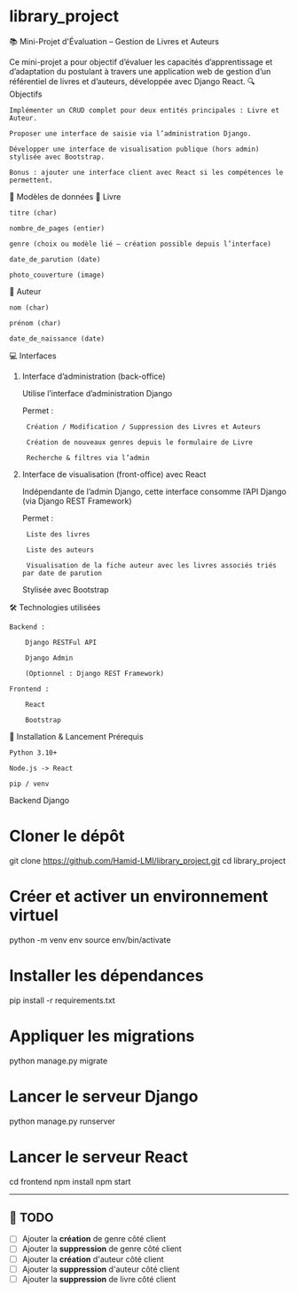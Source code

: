 # library_project



📚 Mini-Projet d'Évaluation – Gestion de Livres et Auteurs

Ce mini-projet a pour objectif d’évaluer les capacités d’apprentissage et d’adaptation du postulant à travers une application web de gestion d’un référentiel de livres et d’auteurs, développée avec Django React.
🔍 Objectifs

    Implémenter un CRUD complet pour deux entités principales : Livre et Auteur.

    Proposer une interface de saisie via l’administration Django.

    Développer une interface de visualisation publique (hors admin) stylisée avec Bootstrap.

    Bonus : ajouter une interface client avec React si les compétences le permettent.

🧱 Modèles de données
📖 Livre

    titre (char)

    nombre_de_pages (entier)

    genre (choix ou modèle lié – création possible depuis l’interface)

    date_de_parution (date)

    photo_couverture (image)

👤 Auteur

    nom (char)

    prénom (char)

    date_de_naissance (date)

💻 Interfaces
1. Interface d’administration (back-office)

    Utilise l’interface d’administration Django

    Permet :

        Création / Modification / Suppression des Livres et Auteurs

        Création de nouveaux genres depuis le formulaire de Livre

        Recherche & filtres via l’admin

2. Interface de visualisation (front-office) avec React

    Indépendante de l’admin Django, cette interface consomme l’API Django (via Django REST Framework)

    Permet :

        Liste des livres

        Liste des auteurs

        Visualisation de la fiche auteur avec les livres associés triés par date de parution

    Stylisée avec Bootstrap

🛠️ Technologies utilisées

    Backend :

        Django RESTFul API

        Django Admin

        (Optionnel : Django REST Framework)

    Frontend :

        React
        
        Bootstrap
        
🚀 Installation & Lancement
Prérequis

    Python 3.10+

    Node.js -> React

    pip / venv

Backend Django

# Cloner le dépôt
git clone https://github.com/Hamid-LMI/library_project.git
cd library_project

# Créer et activer un environnement virtuel
python -m venv env
source env/bin/activate

# Installer les dépendances
pip install -r requirements.txt

# Appliquer les migrations
python manage.py migrate

# Lancer le serveur Django
python manage.py runserver

# Lancer le serveur React

cd frontend
npm install
npm start

---

## 📝 TODO

- [ ] Ajouter la **création** de genre côté client
- [ ] Ajouter la **suppression** de genre côté client
- [ ] Ajouter la **création** d'auteur côté client
- [ ] Ajouter la **suppression** d'auteur côté client
- [ ] Ajouter la **suppression** de livre côté client
